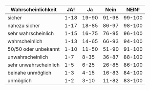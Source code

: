 |Wahrscheinlichkeit|JA!|Ja|Nein|NEIN!|
|-|-|-|-|-|
|sicher|1-18|19-90|91-98|99-100|
|nahezu sicher|1-17|18-85|86-97|98-100|
|sehr wahrscheinlich|1-15|16-75|76-95|96-100|
|wahrscheinlich|1-13|14-65|66-93|94-100|
|50/50 oder unbekannt|1-10|11-50|51-90|91-100|
|unwahrscheinlich|1-7|8-35|36-87|88-100|
|sehr unwahrscheinlich|1-5|6-25|26-85|86-100|
|beinahe unmöglich|1-3|4-15|16-83|84-100|
|unmöglich|1-2|3-10|11-82|83-100|
